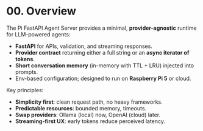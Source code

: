 # 00. Overview

The Pi FastAPI Agent Server provides a minimal, **provider-agnostic** runtime for LLM-powered agents:
- **FastAPI** for APIs, validation, and streaming responses.
- **Provider contract** returning either a full string or an **async iterator of tokens**.
- **Short conversation memory** (in-memory with TTL + LRU) injected into prompts.
- Env-based configuration; designed to run on **Raspberry Pi 5** or cloud.

Key principles:
- **Simplicity first**: clean request path, no heavy frameworks.
- **Predictable resources**: bounded memory, timeouts.
- **Swap providers**: Ollama (local) now, OpenAI (cloud) later.
- **Streaming-first UX**: early tokens reduce perceived latency.

